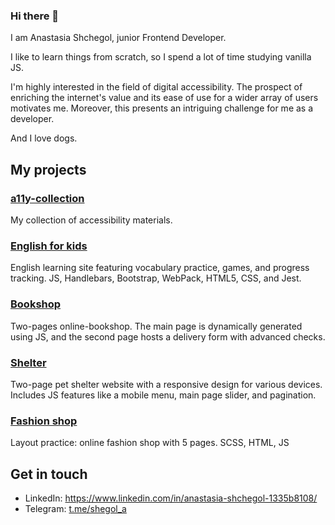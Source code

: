 ### Hi there 👋

I am Anastasia Shchegol, junior Frontend Developer. 

I like to learn things from scratch, so I spend a lot of time studying vanilla JS. 

I'm highly interested in the field of digital accessibility. The prospect of enriching the internet's value and its ease of use for a wider array of users motivates me. Moreover, this presents an intriguing challenge for me as a developer.

And I love dogs.

## My projects

### [a11y-collection](https://github.com/shegol2020/a11y-collection) 
My collection of accessibility materials.

### [English for kids](https://github.com/shegol2020/english-for-kids)
English learning site featuring vocabulary practice, games, and progress tracking. JS, Handlebars, Bootstrap, WebPack, HTML5, CSS, and Jest.

### [Bookshop](https://github.com/shegol2020/bookshop)
Two-pages online-bookshop. The main page is dynamically generated using JS, and the second page hosts a delivery form with advanced checks.

### [Shelter](https://github.com/shegol2020/shelter)
Two-page pet shelter website with a responsive design for various devices. Includes JS features like a mobile menu, main page slider, and pagination.

### [Fashion shop](https://github.com/shegol2020/fashion-shop)
Layout practice: online fashion shop with 5 pages. SCSS, HTML, JS


## Get in touch
- LinkedIn: https://www.linkedin.com/in/anastasia-shchegol-1335b8108/
- Telegram: [t.me/shegol_a](t.me/shegol_a)
